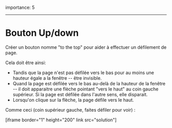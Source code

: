 importance: 5

---

# Bouton Up/down 

Créer un bouton nomme "to the top" pour aider à effectuer un défilement de page.

Cela doit être ainsi:
- Tandis que la page n'est pas défilée vers le bas pour au moins une hauteur égale a la fenêtre --  être invisible.
- Quand la page est défilée vers le bas au-delà de la hauteur de la fenêtre -- il doit apparaitre une flèche pointant "vers le haut" au coin gauche supérieur. Si la page est défilée dans l'autre sens, elle disparait.
- Lorsqu'on clique sur la flèche, la page défile vers le haut.


Comme ceci (coin supérieur gauche, faites défiler pour voir) :


[iframe border="1" height="200" link src="solution"]

